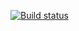 [![Build status](https://ci.appveyor.com/api/projects/status/jl1j8fsurb4bpsvv?svg=true)](https://ci.appveyor.com/project/osyualex/bankcardform)